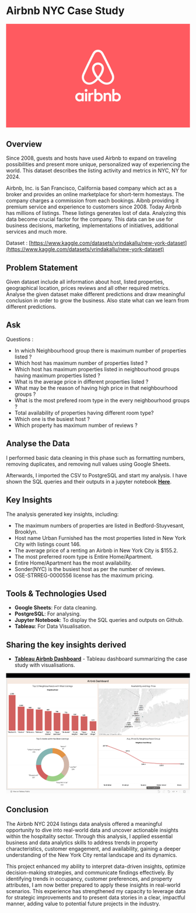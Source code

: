 # Airbnb NYC Case Study

![Content cannot be displayed for some reason](https://github.com/Karanarora274/Airbnb-NYC-Case-Study/blob/main/temp/Airbnb.jpeg)

## Overview

Since 2008, guests and hosts have used Airbnb to expand on traveling possibilities and present more unique, personalized way of experiencing the world. This dataset describes the listing activity and metrics in NYC, NY for 2024.

Airbnb, Inc. is San Francisco, California based company which act as a broker and provides an online marketplace for short-term homestays. The company charges a commission from each bookings. Aibnb providing it premium service and experience to customers  since 2008. Today Airbnb has millions of listings. These listings generates lost of data. Analyzing this data become crucial factor for the company. This data can be use for business decisions, marketing, implementations of initiatives, additional services and much more.


Dataset : [https://www.kaggle.com/datasets/vrindakallu/new-york-dataset](https://www.kaggle.com/datasets/vrindakallu/new-york-dataset)

## Problem Statement 
Given dataset include all information about host, listed properties, geographical location, prices reviews and all other required metrics. Analyse the given dataset make different predictions and draw meaningful conclusion in order to grow the business. Also state what can we learn from different predictions.  

## Ask

Questions :

- In which Neighbourhood group there is maximum number of properties listed ?
- Which host has maximum number of properties listed ?
- Which host has maximum properties listed in neighbourhood groups having maximum properties listed ?
- What is the average price in different properties listed ?
- What may be the reason of having high price in that neighbourhood groups ?
- What is the most prefered room type in the every neighbourhood groups ?
- Total availability of properties having different room type?
- Which one is the busiest host ?
- Which property has maximum number of reviews ?


## Analyse the Data

I performed basic data cleaning in this phase such as formatting numbers, removing duplicates, and removing null values using Google Sheets. 

Afterwards, I imported the CSV to PostgreSQL and start my analysis. I have shown the SQL queries and their outputs in a jupyter notebook [**Here**](https://github.com/Karanarora274/Airbnb-NYC-Case-Study/blob/main/Airbnb.ipynb).

## Key Insights

The analysis generated key insights, including:
- The maximum numbers of properties are listed in Bedford-Stuyvesant, Brooklyn.
- Host name Urban Furnished has the most properties listed in New York City with listings count 146.
- The average price of a renting an Airbnb in New York City is $155.2.
- The most preferred room type is Entire Home/Apartment.
- Entire Home/Apartment has the most availability.
- Sonder(NYC) is the busiest host as per the number of reviews.
- OSE-STRREG-0000556 license has the maximum pricing.

## Tools & Technologies Used

- **Google Sheets**: For data cleaning.
- **PostgreSQL**: For analysing.
- **Jupyter Notebook**: To display the SQL queries and outputs on Github.
- **Tableau**: For Data Visualisation.

## Sharing the key insights derived

- [**Tableau Airbnb Dashboard**](https://public.tableau.com/app/profile/karan.arora8884/viz/Airbnb_17306092063920/Dashboard1?publish=yes) - Tableau dashboard summarizing the case study with visualisations.

[![Content cannot be displayed for some reason](https://github.com/Karanarora274/Airbnb-NYC-Case-Study/blob/main/temp/Screenshot%202024-11-03%20at%2010.45.51.png)](https://public.tableau.com/app/profile/karan.arora8884/viz/Airbnb_17306092063920/Dashboard1?publish=yes)

## Conclusion

The Airbnb NYC 2024 listings data analysis offered a meaningful opportunity to dive into real-world data and uncover actionable insights within the hospitality sector. Through this analysis, I applied essential business and data analytics skills to address trends in property characteristics, customer engagement, and availability, gaining a deeper understanding of the New York City rental landscape and its dynamics.

This project enhanced my ability to interpret data-driven insights, optimize decision-making strategies, and communicate findings effectively. By identifying trends in occupancy, customer preferences, and property attributes, I am now better prepared to apply these insights in real-world scenarios. This experience has strengthened my capacity to leverage data for strategic improvements and to present data stories in a clear, impactful manner, adding value to potential future projects in the industry.

  

  

